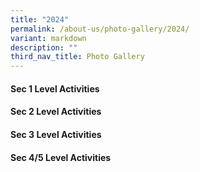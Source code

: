 ```yaml
---
title: "2024"
permalink: /about-us/photo-gallery/2024/
variant: markdown
description: ""
third_nav_title: Photo Gallery
---
```

#### Sec 1 Level Activities




#### Sec 2 Level Activities



#### Sec 3 Level Activities



#### Sec 4/5 Level Activities